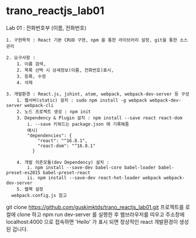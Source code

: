 # trano_reactjs_lab01

Lab 01 : 전화번호부 (이름, 전화번호) 

	1. 구현목적 : React 기본 CRUD 구현, npm 을 통한 라이브러리 설정, git을 통한 소스 관리
	
	2. 요구사항 :
		1. 이름 검색,
		2. 목록 선택 시 상세정보(이름, 전화번호)표시,  
		3. 등록, 수정
		4. 삭제
		
	3. 개발환경 : React.js, jshint, atom, webpack, webpack-dev-server 등 구성
		1. 웹서버(static) 설치 : sudo npm install -g webpack webpack-dev-server webpack-cli
		2. 노드 프로젝트 생성 : npm init
		3. Dependency & Plugin 설치 : npm install --save react react-dom 
			i. --save 키워드는 package.json 에 기록해줌
			예시) 
			"dependencies": {
			    "react": "^16.8.1",
			    "react-dom": "^16.8.1"
			  }
			
		4. 개발 의존모듈(dev Dependency) 설치 : 
			i. npm install --save-dev babel-core babel-loader babel-preset-es2015 babel-preset-react
			ii. npm install --save-dev react-hot-loader webpack webpack-dev-server
		5. 웹팩 설정
      webpack.config.js 참고
  
  
  git clone https://github.com/guskimktds/trano_reactjs_lab01.git 
  프로젝트를 로컬에 clone 하고 npm run dev-server 를 실행한 후
  웹브라우저를 띠우고 주소창에 localhost:4000 으로 접속하면 'Hello' 가 표시 되면 정상적인 react 개발환경이 생성된 겁니다.
  
  
